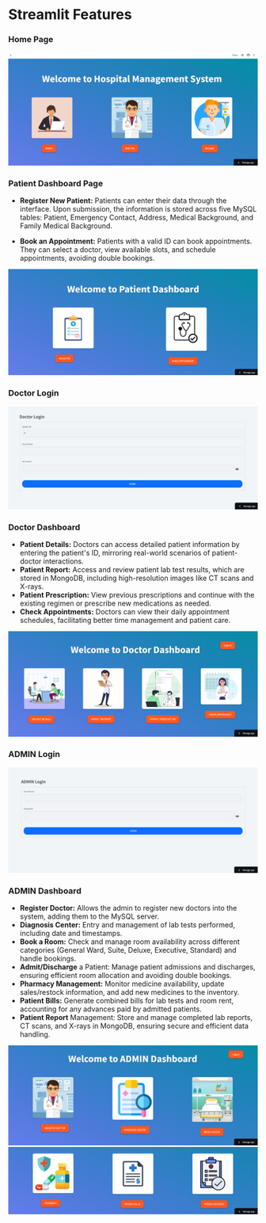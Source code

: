 # Streamlit Features

### **Home Page**


  ![App Screenshot](https://github.com/Komalsai234/Hospital-Management-System/blob/dcded4475dd7cff1c0e7879e110ec597256a164f/Screenshots/Home.png)
  
### **Patient Dashboard Page**

  - **Register New Patient:** Patients can enter their data through the interface. Upon submission, the information is stored across five MySQL tables: Patient,  Emergency Contact, Address, Medical Background, and Family Medical Background.

  - **Book an Appointment:** Patients with a valid ID can book appointments. They can select a doctor, view available slots, and schedule appointments, avoiding double bookings.
    


   ![App Screenshot](https://github.com/Komalsai234/Hospital-Management-System/blob/436d40356a81e9dd34f85f1feaaa56c7b57e5b60/Screenshots/Patient.png)

### **Doctor Login**


  ![App Screenshot](https://github.com/Komalsai234/Hospital-Management-System/blob/633682ebb91536d26b8a009214a87362dc55acfc/Screenshots/Doctor%20Login.png)

### **Doctor Dashboard**
  - **Patient Details:** Doctors can access detailed patient information by entering the patient's ID, mirroring real-world scenarios of patient-doctor interactions.
  - **Patient Report:** Access and review patient lab test results, which are stored in MongoDB, including high-resolution images like CT scans and X-rays.
  - **Patient Prescription:** View previous prescriptions and continue with the existing regimen or prescribe new medications as needed.
  - **Check Appointments:** Doctors can view their daily appointment schedules, facilitating better time management and patient care.



  ![App Screenshot](https://github.com/Komalsai234/Hospital-Management-System/blob/633682ebb91536d26b8a009214a87362dc55acfc/Screenshots/Doctor.png)

### **ADMIN Login**


  ![App Screenshot](https://github.com/Komalsai234/Hospital-Management-System/blob/633682ebb91536d26b8a009214a87362dc55acfc/Screenshots/Admin%20Login.png)


### **ADMIN Dashboard**
  - **Register Doctor:** Allows the admin to register new doctors into the system, adding them to the MySQL server.
  - **Diagnosis Center:** Entry and management of lab tests performed, including date and timestamps.
  - **Book a Room:** Check and manage room availability across different categories (General Ward, Suite, Deluxe, Executive, Standard) and handle bookings.
  - **Admit/Discharge** a Patient: Manage patient admissions and discharges, ensuring efficient room allocation and avoiding double bookings.
  - **Pharmacy Management:** Monitor medicine availability, update sales/restock information, and add new medicines to the inventory.
  - **Patient Bills:** Generate combined bills for lab tests and room rent, accounting for any advances paid by admitted patients.
  - **Patient Report** Management: Store and manage completed lab reports, CT scans, and X-rays in MongoDB, ensuring secure and efficient data handling.


  

  ![App Screenshot](https://github.com/Komalsai234/Hospital-Management-System/blob/633682ebb91536d26b8a009214a87362dc55acfc/Screenshots/Admin-1.png)
  ![App Screenshot](https://github.com/Komalsai234/Hospital-Management-System/blob/633682ebb91536d26b8a009214a87362dc55acfc/Screenshots/Admin-2.png)
